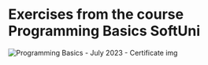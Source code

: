 # Exercises from the course Programming Basics SoftUni
![Programming Basics - July 2023 - Certificate img](https://github.com/KonstantinChikov/SoftUni_PB_Exercises/assets/91802179/d1cced1a-9b4f-408b-80ff-326ed15553c8)


